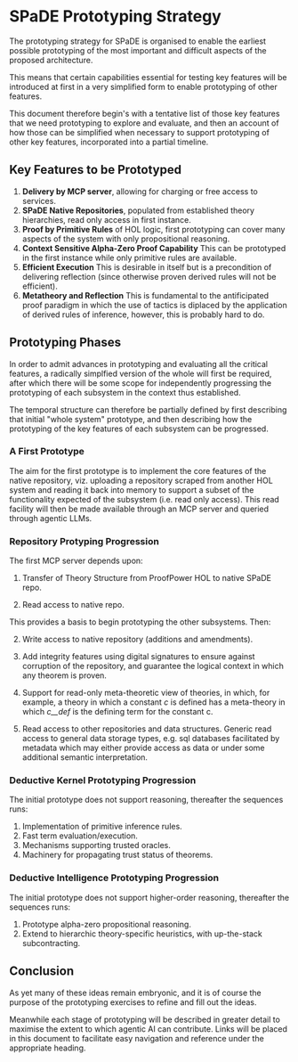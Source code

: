 # SPaDE Prototyping Strategy

The prototyping strategy for SPaDE is organised to enable the earliest possible prototyping of the most important and difficult aspects of the proposed architecture.

This means that certain capabilities essential for testing key features will be introduced at first in a very simplified form to enable prototyping of other features.

This document therefore begin's with a tentative list of those key features that we need prototyping to explore and evaluate, and then an account of how those can be simplified when necessary to support prototyping of other key features, incorporated into a partial timeline.

## Key Features to be Prototyped

1. **Delivery by MCP server**, allowing for charging or free access to services.
2. **SPaDE Native Repositories**, populated from established theory hierarchies, read only access in first instance.
3. **Proof by Primitive Rules** of HOL logic, first prototyping can cover many aspects of the system with only propositional reasoning.
4. **Context Sensitive Alpha-Zero Proof Capability** This can be prototyped in the first instance while only primitive rules are available.
5. **Efficient Execution** This is desirable in itself but is a precondition of delivering reflection (since otherwise proven derived rules will not be efficient).
5. **Metatheory and Reflection** This is fundamental to the antificipated proof paradigm in which the use of tactics is diplaced by the application of derived rules of inference, however, this is probably hard to do.

## Prototyping Phases

In order to admit advances in prototyping and evaluating all the critical features, a radically simplfied version of the whole will first be required, after which there will be some scope for independently progressing the prototyping of each subsystem in the context thus established.

The temporal structure can therefore be partially defined by first describing that initial "whole system" prototype, and then describing how the prototyping of the key features of each subsystem can be progressed.

### A First Prototype

The aim for the first prototype is to implement the core features of the native repository, viz. uploading a repository scraped from another HOL system and reading it back into memory to support a subset of the functionality expected of the subsystem (i.e. read only access).
This read facility will then be made available through an MCP server and queried through agentic LLMs.

### Repository Protyping Progression

The first MCP server depends upon:

1. Transfer of Theory Structure from ProofPower HOL to native SPaDE repo.

2. Read access to native repo.

This provides a basis to begin prototyping the other subsystems.
Then:

2. Write access to native repository (additions and amendments).

3. Add integrity features using digital signatures to ensure against corruption of the repository, and guarantee the logical context in which any theorem is proven.

4. Support for read-only meta-theoretic view of theories, in which, for example, a theory in which a constant *c* is defined has a meta-theory in which *c__def* is the defining term for the constant c.

4. Read access to other repositories and data structures.
Generic read access to general data storage types, e.g. sql databases facilitated by metadata which may either provide access as data or under
some additional semantic interpretation.

### Deductive Kernel Prototyping Progression

The initial prototype does not support reasoning, thereafter the sequences runs:

1. Implementation of primitive inference rules.
2. Fast term evaluation/execution.
3. Mechanisms supporting trusted oracles.
4. Machinery for propagating trust status of theorems.

### Deductive Intelligence Prototyping Progression

The initial prototype does not support higher-order reasoning, thereafter the sequences runs:

1. Prototype alpha-zero propositional reasoning.
2. Extend to hierarchic theory-specific heuristics, with up-the-stack subcontracting.

## Conclusion

As yet many of these ideas remain embryonic, and it is of course the purpose of the prototyping exercises to refine and fill out the ideas.

Meanwhile each stage of prototyping will be described in greater detail to maximise the extent to which agentic AI can contribute.
Links will be placed in this document to facilitate easy navigation and reference under the appropriate heading.
